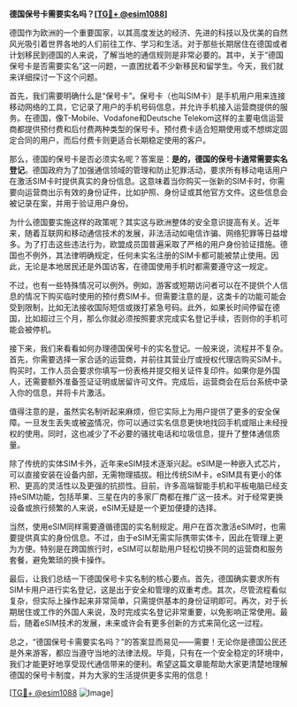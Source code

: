 **德国保号卡需要实名吗？[[TG💪+ @esim1088](https://t.me/s/esim1088)]**

德国作为欧洲的一个重要国家，以其高度发达的经济、先进的科技以及优美的自然风光吸引着世界各地的人们前往工作、学习和生活。对于那些长期居住在德国或者计划移民到德国的人来说，了解当地的通信规则是非常必要的。其中，关于“德国保号卡是否需要实名”这一问题，一直困扰着不少新移民和留学生。今天，我们就来详细探讨一下这个问题。

首先，我们需要明确什么是“保号卡”。保号卡（也叫SIM卡）是手机用户用来连接移动网络的工具，它记录了用户的手机号码信息，并允许手机接入运营商提供的服务。在德国，像T-Mobile、Vodafone和Deutsche Telekom这样的主要电信运营商都提供预付费和后付费两种类型的保号卡。预付费卡适合短期使用或不想绑定固定合同的用户，而后付费卡则更适合长期稳定使用的客户。

那么，德国的保号卡是否必须实名呢？答案是：**是的，德国的保号卡通常需要实名登记**。德国政府为了加强通信领域的管理和防止犯罪活动，要求所有移动电话用户在激活SIM卡时提供真实的身份信息。这意味着当你购买一张新的SIM卡时，你需要向运营商出示有效的身份证件，比如护照、身份证或其他官方文件。这些信息会被记录在案，并用于验证用户身份。

为什么德国要实施这样的政策呢？其实这与欧洲整体的安全意识提高有关。近年来，随着互联网和移动通信技术的发展，非法活动如电信诈骗、网络犯罪等日益增多。为了打击这些违法行为，欧盟成员国普遍采取了严格的用户身份验证措施。德国也不例外，其法律明确规定，任何未实名注册的SIM卡都可能被禁止使用。因此，无论是本地居民还是外国访客，在德国使用手机时都需要遵守这一规定。

不过，也有一些特殊情况可以例外。例如，游客或短期访问者可以在不提供个人信息的情况下购买临时使用的预付费SIM卡。但需要注意的是，这类卡的功能可能会受到限制，比如无法接收国际短信或拨打紧急号码。此外，如果长时间停留在德国，比如超过三个月，那么你就必须按照要求完成实名登记手续，否则你的手机可能会被停机。

接下来，我们来看看如何办理德国保号卡的实名登记。一般来说，流程并不复杂。首先，你需要选择一家合适的运营商，并前往其营业厅或授权代理店购买SIM卡。购买时，工作人员会要求你填写一份表格并提交相关证件复印件。如果你是外国人，还需要额外准备签证证明或居留许可文件。完成后，运营商会在后台系统中录入你的信息，并将卡片激活。

值得注意的是，虽然实名制听起来麻烦，但它实际上为用户提供了更多的安全保障。一旦发生丢失或被盗情况，你可以通过实名信息更快地找回手机或阻止未经授权的使用。同时，这也减少了不必要的骚扰电话和垃圾信息，提升了整体通信质量。

除了传统的实体SIM卡外，近年来eSIM技术逐渐兴起。eSIM是一种嵌入式芯片，可以直接安装在设备内部，无需物理插拔。相比传统SIM卡，eSIM具有更小的体积、更高的灵活性以及更强的抗损性。目前，许多高端智能手机和平板电脑已经支持eSIM功能，包括苹果、三星在内的多家厂商都在推广这一技术。对于经常更换设备或旅行频繁的人来说，eSIM无疑是一个更加便捷的选择。

当然，使用eSIM同样需要遵循德国的实名制规定。用户在首次激活eSIM时，也需要提供真实的身份信息。不过，由于eSIM无需实际携带实体卡，因此在管理上更为方便。特别是在跨国旅行时，eSIM可以帮助用户轻松切换不同的运营商和服务套餐，避免繁琐的换卡操作。

最后，让我们总结一下德国保号卡实名制的核心要点。首先，德国确实要求所有SIM卡用户进行实名登记，这是出于安全和管理的双重考虑。其次，尽管流程看似复杂，但实际上操作起来非常简单，只需提供基本的身份证明即可。再次，对于长期居住或工作的外国人来说，及时完成实名登记非常重要，以免影响正常使用。最后，随着eSIM技术的发展，未来或许会有更多创新的方式来简化这一过程。

总之，“德国保号卡需要实名吗？”的答案显而易见——需要！无论你是德国公民还是外来游客，都应当遵守当地的法律法规。毕竟，只有在一个安全稳定的环境中，我们才能更好地享受现代通信带来的便利。希望这篇文章能帮助大家更清楚地理解德国的保号卡制度，并为大家的生活提供更多实用的信息！

[[TG💪+ @esim1088](https://t.me/s/esim1088) ![Image](https://i.postimg.cc/4NQfJmqS/Snipaste-2025-05-13-00-14-12.png)]